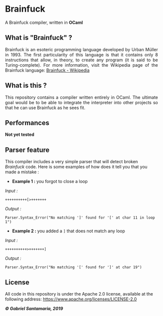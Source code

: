 # Brainfuck
A Brainfuck compiler, written in **OCaml**

## What is "Brainfuck" ?
<p style="text-align: justify;">Brainfuck is an esoteric programming language developed by Urban Müller in 1993. The first particularity of this language is that it contains only 8 instructions that allow, in theory, to create any program (it is said to be Turing-complete). For more information, visit the Wikipedia page of the Brainfuck language: <a href="https://en.wikipedia.org/wiki/Brainfuck">Brainfuck - Wikipedia</a></p>

## What is this ?
<p style="text-align: justify;">This repository contains a compiler written entirely in OCaml. The ultimate goal would be to be able to integrate the interpreter into other projects so that he can use Brainfuck as he sees fit.</p>

## Performances
**Not yet tested**

## Parser feature
This compiler includes a very simple parser that will detect broken *Brainfuck* code. Here is some examples of how does it tell you that you made a mistake :

* **Example 1 :** you forgot to close a loop

*Input :*
```brainfuck
++++++++++[>+++++++
```
*Output :*
```
Parser.Syntax_Error("No matching ']' found for '[' at char 11 in loop 1")
```

* **Example 2 :** you added a `]` that does not match any loop

*Input :*
```brainfuck
++++++++++>+++++++]
```
*Output :*
```
Parser.Syntax_Error("No matching '[' found for ']' at char 19")
```

## License
All code in this repository is under the Apache 2.0 license, available at the following address: https://www.apache.org/licenses/LICENSE-2.0

_**&copy; Gabriel Santamaria, 2019**_
